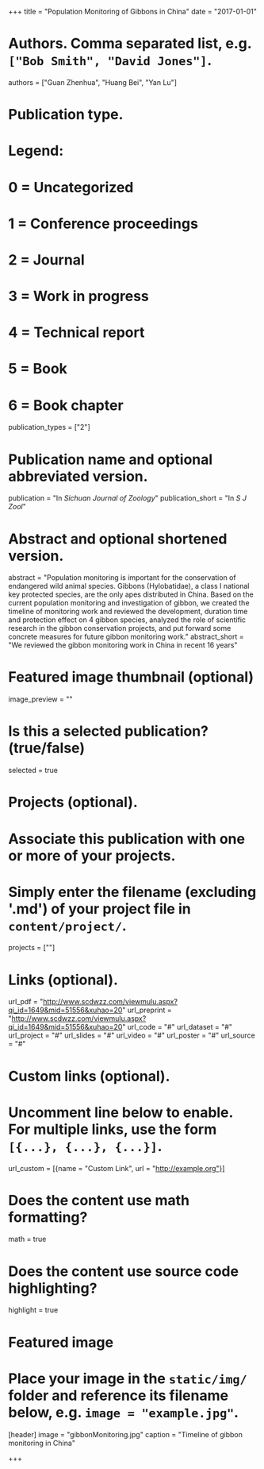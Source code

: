 +++
title = "Population Monitoring of Gibbons in China"
date = "2017-01-01"

# Authors. Comma separated list, e.g. `["Bob Smith", "David Jones"]`.
authors = ["Guan Zhenhua", "Huang Bei", "Yan Lu"]

# Publication type.
# Legend:
# 0 = Uncategorized
# 1 = Conference proceedings
# 2 = Journal
# 3 = Work in progress
# 4 = Technical report
# 5 = Book
# 6 = Book chapter
publication_types = ["2"]

# Publication name and optional abbreviated version.
publication = "In *Sichuan Journal of Zoology*"
publication_short = "In *S J Zool*"

# Abstract and optional shortened version.
abstract = "Population monitoring is important for the conservation of endangered wild animal species. Gibbons (Hylobatidae), a class Ⅰ national key protected species, are the only apes distributed in China. Based on the current population monitoring and investigation of gibbon, we created the timeline of monitoring work and reviewed the development, duration time and protection effect on 4 gibbon species, analyzed the role of scientific research in the gibbon conservation projects, and put forward some concrete measures for future gibbon monitoring work."
abstract_short = "We reviewed the gibbon monitoring work in China in recent 16 years"

# Featured image thumbnail (optional)
image_preview = ""

# Is this a selected publication? (true/false)
selected = true

# Projects (optional).
#   Associate this publication with one or more of your projects.
#   Simply enter the filename (excluding '.md') of your project file in `content/project/`.
projects = [""]

# Links (optional).
url_pdf = "http://www.scdwzz.com/viewmulu.aspx?qi_id=1649&mid=51556&xuhao=20"
url_preprint = "http://www.scdwzz.com/viewmulu.aspx?qi_id=1649&mid=51556&xuhao=20"
url_code = "#"
url_dataset = "#"
url_project = "#"
url_slides = "#"
url_video = "#"
url_poster = "#"
url_source = "#"

# Custom links (optional).
#   Uncomment line below to enable. For multiple links, use the form `[{...}, {...}, {...}]`.
url_custom = [{name = "Custom Link", url = "http://example.org"}]

# Does the content use math formatting?
math = true

# Does the content use source code highlighting?
highlight = true

# Featured image
# Place your image in the `static/img/` folder and reference its filename below, e.g. `image = "example.jpg"`.
[header]
image = "gibbonMonitoring.jpg"
caption = "Timeline of gibbon monitoring in China"

+++


